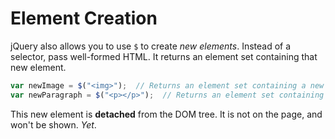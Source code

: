 # Element Creation

jQuery also allows you to use `$` to create _new elements_.
Instead of a selector, pass well-formed HTML.
It returns an element set containing that new element.

```js
var newImage = $("<img>");  // Returns an element set containing a new image element.
var newParagraph = $("<p></p>");  // Returns an element set containing a new paragraph element.
```

This new element is **detached** from the DOM tree.
It is not on the page, and won't be shown.
_Yet_.
